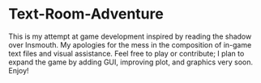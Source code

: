 # Text-Room-Adventure
This is my attempt at game development inspired by reading the shadow over Insmouth. My apologies for the mess in the
composition of in-game text files and visual assistance. Feel free to play or contribute; I plan to expand the
game by adding GUI, improving plot, and graphics very soon. Enjoy!
